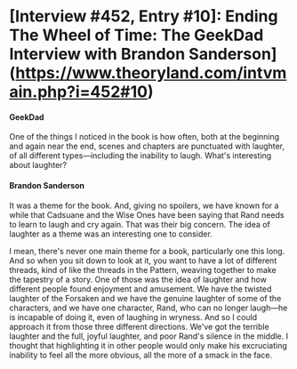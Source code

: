 # [Interview #452, Entry #10]: Ending The Wheel of Time: The GeekDad Interview with Brandon Sanderson](https://www.theoryland.com/intvmain.php?i=452#10)

#### GeekDad

One of the things I noticed in the book is how often, both at the beginning and again near the end, scenes and chapters are punctuated with laughter, of all different types—including the inability to laugh. What's interesting about laughter?

#### Brandon Sanderson

It was a theme for the book. And, giving no spoilers, we have known for a while that Cadsuane and the Wise Ones have been saying that Rand needs to learn to laugh and cry again. That was their big concern. The idea of laughter as a theme was an interesting one to consider.

I mean, there's never one main theme for a book, particularly one this long. And so when you sit down to look at it, you want to have a lot of different threads, kind of like the threads in the Pattern, weaving together to make the tapestry of a story. One of those was the idea of laughter and how different people found enjoyment and amusement. We have the twisted laughter of the Forsaken and we have the genuine laughter of some of the characters, and we have one character, Rand, who can no longer laugh—he is incapable of doing it, even of laughing in wryness. And so I could approach it from those three different directions. We've got the terrible laughter and the full, joyful laughter, and poor Rand's silence in the middle. I thought that highlighting it in other people would only make his excruciating inability to feel all the more obvious, all the more of a smack in the face.


